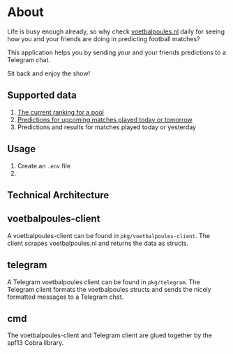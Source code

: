 # About

Life is busy enough already, so why check [voetbalpoules.nl](https://voetbalpoules.nl) daily for seeing how you and your friends are doing in predicting football matches?

This application helps you by sending your and your friends predictions to a Telegram chat. 

Sit back and enjoy the show!

## Supported data

1. [The current ranking for a pool](assets/telegram-stand.png)
2. [Predictions for upcoming matches played today or tomorrow](assets/telegram-voorspellingen.png)
3. Predictions and results for matches played today or yesterday

## Usage

1. Create an `.env` file
2. 

## Technical Architecture

## voetbalpoules-client

A voetbalpoules-client can be found in `pkg/voetbalpoules-client`. The client scrapes voetbalpoules.nl and returns the data as structs. 

## telegram

A Telegram voetbalpoules client can be found in `pkg/telegram`.
The Telegram client formats the voetbalpoules structs and sends the nicely formatted messages to a Telegram chat.

## cmd

The voetbalpoules-client and Telegram client are glued together by the spf13 Cobra library.